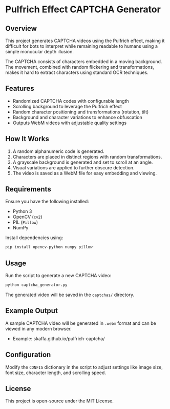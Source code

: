 # Pulfrich Effect CAPTCHA Generator

## Overview
This project generates CAPTCHA videos using the Pulfrich effect, making it difficult for bots to interpret while remaining readable to humans using a simple monocular depth illusion.

The CAPTCHA consists of characters embedded in a moving background. The movement, combined with random flickering and transformations, makes it hard to extract characters using standard OCR techniques.

## Features
- Randomized CAPTCHA codes with configurable length
- Scrolling background to leverage the Pulfrich effect
- Random character positioning and transformations (rotation, tilt)
- Background and character variations to enhance obfuscation
- Outputs WebM videos with adjustable quality settings

## How It Works
1. A random alphanumeric code is generated.
2. Characters are placed in distinct regions with random transformations.
3. A grayscale background is generated and set to scroll at an angle.
4. Visual variations are applied to further obscure detection.
5. The video is saved as a WebM file for easy embedding and viewing.

## Requirements
Ensure you have the following installed:
- Python 3
- OpenCV (`cv2`)
- PIL (`Pillow`)
- NumPy

Install dependencies using:
```sh
pip install opencv-python numpy pillow
```

## Usage
Run the script to generate a new CAPTCHA video:
```sh
python captcha_generator.py
```
The generated video will be saved in the `captchas/` directory.

## Example Output
A sample CAPTCHA video will be generated in `.webm` format and can be viewed in any modern browser.
- Example: skaffa.github.io/pulfrich-captcha/

## Configuration
Modify the `CONFIG` dictionary in the script to adjust settings like image size, font size, character length, and scrolling speed.

## License
This project is open-source under the MIT License.

